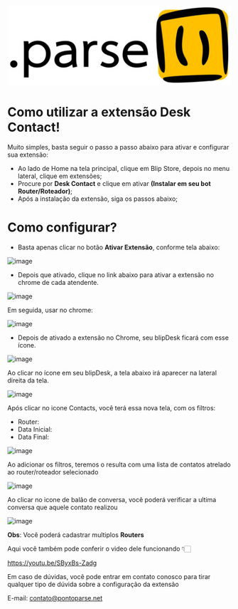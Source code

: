 ![N|Solid](https://raw.githubusercontent.com/Wilkor/img-clonebots/main/logoParseHorizontal.jpeg)


# Como utilizar a extensão Desk Contact!

Muito simples, basta seguir o passo a passo abaixo para ativar e configurar sua extensão:

 - Ao lado de Home na tela principal, clique em Blip Store, depois no menu lateral, clique em extensões;
 - Procure por **Desk Contact** e clique em ativar **(Instalar em seu bot Router/Roteador)**;
 - Após a instalação da extensão, siga os passos abaixo;
 
 # Como configurar?
 
  - Basta apenas clicar no botão **Ativar Extensão**, conforme tela abaixo:

  ![image](https://github.com/Wilkor/doc-plugin-desk-contact/assets/34819624/2255dfbb-e16e-44c1-b513-d959b12fe758)

  - Depois que ativado, clique no link abaixo para ativar a extensão no chrome de cada atendente.
  
![image](https://github.com/Wilkor/doc-plugin-desk-contact/assets/34819624/bc76f536-8625-4ba9-a26d-acf78aaad995)


   
   Em seguida, usar no chrome:
   
   ![image](https://user-images.githubusercontent.com/34819624/208984825-6bb8e412-70f9-4d92-852b-90510b0ba778.png)


  - Depois de ativado a extensão no Chrome, seu blipDesk ficará com esse ícone.
  
  ![image](https://user-images.githubusercontent.com/34819624/208979059-2e8abae9-c1ae-4d9b-ba2c-4dfea2de5df2.png)

  Ao clicar no ícone em seu blipDesk, a tela abaixo irá aparecer na lateral direita da tela.
  
![image](https://github.com/Wilkor/doc-plugin-desk-contact/assets/34819624/e7de4519-c112-4eec-b854-5d321e6844f6)

Após clicar no icone Contacts, você terá essa nova tela, com os filtros:

- Router:
- Data Inicial:
- Data Final:

![image](https://github.com/Wilkor/doc-plugin-desk-contact/assets/34819624/5a380e26-57a5-48ee-9a95-72138aa3271d)

Ao adicionar os filtros, teremos o resulta com uma lista de contatos atrelado ao router/roteador selecionado

![image](https://github.com/Wilkor/doc-plugin-desk-contact/assets/34819624/4843b3d6-3754-4cb1-b092-5e788be81311)


Ao clicar no icone de balão de conversa, você poderá verificar a ultima conversa que aquele contato realizou

![image](https://github.com/Wilkor/doc-plugin-desk-contact/assets/34819624/6e0708d0-74f7-4c54-b387-34e5ab22e195)


 **Obs**: Você poderá cadastrar multiplos **Routers**
 

 Aqui você também pode conferir o video dele funcionando 👇🏻
 
 https://youtu.be/SByxBs-Zadg


 Em caso de dúvidas, você pode entrar em contato conosco para tirar qualquer tipo de dúvida sobre a configuração da extensão
 
 E-mail: contato@pontoparse.net
